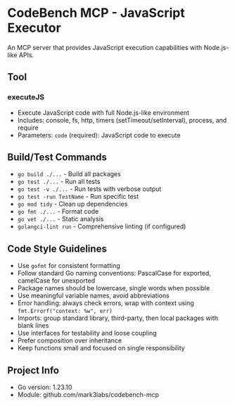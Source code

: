 # CodeBench MCP - JavaScript Executor

An MCP server that provides JavaScript execution capabilities with Node.js-like APIs.

## Tool

### executeJS
- Execute JavaScript code with full Node.js-like environment
- Includes: console, fs, http, timers (setTimeout/setInterval), process, and require
- Parameters: `code` (required): JavaScript code to execute

## Build/Test Commands
- `go build ./...` - Build all packages
- `go test ./...` - Run all tests
- `go test -v ./...` - Run tests with verbose output
- `go test -run TestName` - Run specific test
- `go mod tidy` - Clean up dependencies
- `go fmt ./...` - Format code
- `go vet ./...` - Static analysis
- `golangci-lint run` - Comprehensive linting (if configured)

## Code Style Guidelines
- Use `gofmt` for consistent formatting
- Follow standard Go naming conventions: PascalCase for exported, camelCase for unexported
- Package names should be lowercase, single words when possible
- Use meaningful variable names, avoid abbreviations
- Error handling: always check errors, wrap with context using `fmt.Errorf("context: %w", err)`
- Imports: group standard library, third-party, then local packages with blank lines
- Use interfaces for testability and loose coupling
- Prefer composition over inheritance
- Keep functions small and focused on single responsibility

## Project Info
- Go version: 1.23.10
- Module: github.com/mark3labs/codebench-mcp